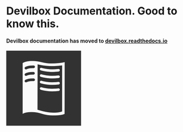 # Devilbox Documentation. Good to know this.

#### Devilbox documentation has moved to [devilbox.readthedocs.io](https://devilbox.readthedocs.io)

<a href="https://devilbox.readthedocs.io" title="Devilbox Documentation">
  <img style="width:200px;height:200px;" widh="200" height="200" title="Devilbox Documentation" name="Devilbox Documentation" src="https://raw.githubusercontent.com/cytopia/icons/master/400x400/readthedocs.png" />
</a>
